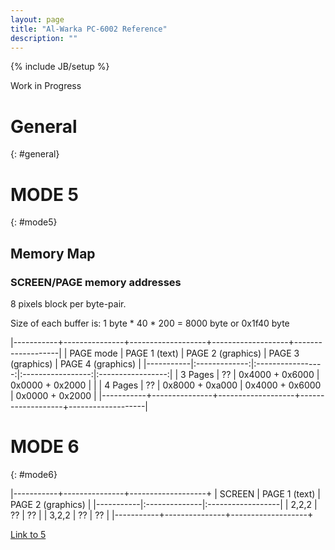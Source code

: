 ```yaml
---
layout: page
title: "Al-Warka PC-6002 Reference"
description: ""
---
```

{% include JB/setup %}

Work in Progress

# General
{: #general}

# MODE 5 
{: #mode5}

## Memory Map

### SCREEN/PAGE memory addresses

8 pixels block per byte-pair.

Size of each buffer is: 1 byte * 40 * 200 = 8000 byte or 0x1f40 byte

|-----------+---------------+-------------------+-------------------+-------------------|
| PAGE mode | PAGE 1 (text) | PAGE 2 (graphics) | PAGE 3 (graphics) | PAGE 4 (graphics) |
|-----------|:-------------:|:-----------------:|:-----------------:|:-----------------:|
| 3 Pages   | ??            | 0x4000 + 0x6000   | 0x0000 + 0x2000   |                   |
| 4 Pages   | ??            | 0x8000 + 0xa000   | 0x4000 + 0x6000   | 0x0000 + 0x2000   |
|-----------+---------------+-------------------+-------------------+-------------------|

# MODE 6 
{: #mode6}

|-----------+---------------+-------------------+
| SCREEN    | PAGE 1 (text) | PAGE 2 (graphics) |
|-----------|:--------------|:------------------|
| 2,2,2     | ??            | ??                |
| 3,2,2     | ??            | ??                |
|-----------+---------------+-------------------+

[Link to 5](#mode5)
